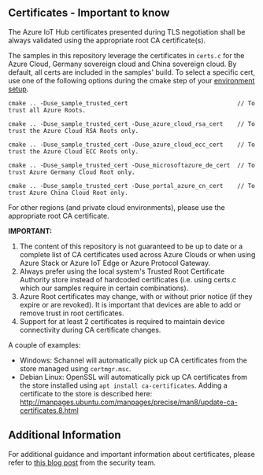 ## Certificates -  Important to know

The Azure IoT Hub certificates presented during TLS negotiation shall be always validated using the appropriate root CA certificate(s).

The samples in this repository leverage the certificates in `certs.c` for the Azure Cloud, Germany sovereign cloud and China sovereign cloud. By default, all certs are included in the samples' build. To select a specific cert, use one of the following options during the cmake step of your [environment setup](https://github.com/Azure/azure-iot-sdk-c/doc/devbox_setup.md).

```
cmake .. -Duse_sample_trusted_cert                               // To trust all Azure Roots.

cmake .. -Duse_sample_trusted_cert -Duse_azure_cloud_rsa_cert    // To trust the Azure Cloud RSA Roots only.

cmake .. -Duse_sample_trusted_cert -Duse_azure_cloud_ecc_cert    // To trust the Azure Cloud ECC Roots only.

cmake .. -Duse_sample_trusted_cert -Duse_microsoftazure_de_cert  // To trust Azure Germany Cloud Root only.

cmake .. -Duse_sample_trusted_cert -Duse_portal_azure_cn_cert    // To trust Azure China Cloud Root only.
```

For other regions (and private cloud environments), please use the appropriate root CA certificate.

__IMPORTANT:__

1. The content of this repository is not guaranteed to be up to date or a complete list of CA certificates used across Azure Clouds or when using Azure Stack or Azure IoT Edge or Azure Protocol Gateway.
1. Always prefer using the local system's Trusted Root Certificate Authority store instead of hardcoded certificates (i.e. using certs.c which our samples require in certain combinations).
1. Azure Root certificates may change, with or without prior notice (if they expire or are revoked). It is important that devices are able to add or remove trust in root certificates.
1. Support for at least 2 certificates is required to maintain device connectivity during CA certificate changes.

A couple of examples:

- Windows: Schannel will automatically pick up CA certificates from the store managed using `certmgr.msc`.
- Debian Linux: OpenSSL will automatically pick up CA certificates from the store installed using `apt install ca-certificates`. Adding a certificate to the store is described here: http://manpages.ubuntu.com/manpages/precise/man8/update-ca-certificates.8.html

## Additional Information

For additional guidance and important information about certificates, please refer to [this blog post](https://techcommunity.microsoft.com/t5/internet-of-things/azure-iot-tls-changes-are-coming-and-why-you-should-care/ba-p/1658456) from the security team.

